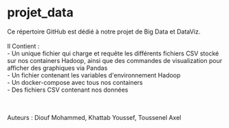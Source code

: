 # projet_data

Ce répertoire GitHub est dédié à notre projet de Big Data et DataViz. <br /><br />
Il Contient : <br />
    - Un unique fichier qui charge et requête les différents fichiers CSV stocké sur nos containers Hadoop, ainsi que des commandes de visualization pour afficher des graphiques via Pandas <br />
    - Un fichier contenant les variables d'environnement Hadoop <br />
    - Un docker-compose avec tous nos containers <br />
    - Des fichiers CSV contenant nos données <br /><br /><br />

Auteurs : Diouf Mohammed, Khattab Youssef, Toussenel Axel
